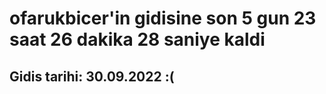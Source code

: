 # ofarukbicer'in gidisine son 5 gun 23 saat 26 dakika 28 saniye kaldi

## Gidis tarihi: 30.09.2022 :(